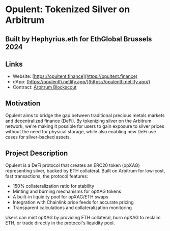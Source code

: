 # Opulent: Tokenized Silver on Arbitrum
## Built by Hephyrius.eth for EthGlobal Brussels 2024

## Links
- Website: [https://opultent.finance](https://opultent.finance)
- dApp: [https://opulentfi.netlify.app/](https://opulentfi.netlify.app/)
- Contract: [Arbitrum Blockscout](https://arbitrum.blockscout.com/address/0x9C1c63264bD6C34fcedc6B421d9F27B90EF2E5d8?tab=contract)

## Motivation
Opulent aims to bridge the gap between traditional precious metals markets and decentralized finance (DeFi). By tokenizing silver on the Arbitrum network, we're making it possible for users to gain exposure to silver prices without the need for physical storage, while also enabling new DeFi use cases for silver-backed assets.

## Project Description
Opulent is a DeFi protocol that creates an ERC20 token (opXAG) representing silver, backed by ETH collateral. Built on Arbitrum for low-cost, fast transactions, the protocol features:

- 150% collateralization ratio for stability
- Minting and burning mechanisms for opXAG tokens
- A built-in liquidity pool for opXAG/ETH swaps
- Integration with Chainlink price feeds for accurate pricing
- Transparent calculations and collateralization monitoring

Users can mint opXAG by providing ETH collateral, burn opXAG to reclaim ETH, or trade directly in the protocol's liquidity pool.
